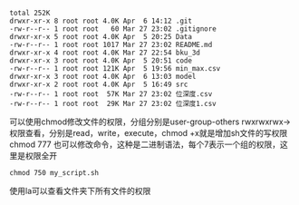 ```shell
total 252K
drwxr-xr-x 8 root root 4.0K Apr  6 14:12 .git
-rw-r--r-- 1 root root   60 Mar 27 23:02 .gitignore
drwxr-xr-x 5 root root 4.0K Apr  5 20:25 Data
-rw-r--r-- 1 root root 1017 Mar 27 23:02 README.md
drwxr-xr-x 4 root root 4.0K Mar 27 22:54 bku_3d
drwxr-xr-x 3 root root 4.0K Apr  5 20:51 code
-rw-r--r-- 1 root root 121K Apr  5 19:56 min_max.csv
drwxr-xr-x 3 root root 4.0K Apr  6 13:03 model
drwxr-xr-x 2 root root 4.0K Apr  5 16:49 src
-rw-r--r-- 1 root root  57K Mar 27 23:02 位深度.csv
-rw-r--r-- 1 root root  29K Mar 27 23:02 位深度1.csv
```
可以使用chmod修改文件的权限，分组分别是user-group-others
rwxrwxrwx->权限查看，分别是read，write，execute，chmod +x就是增加sh文件的写权限
chmod 777 也可以修改命令，这种是二进制语法，每个7表示一个组的权限，这里是权限全开
```shell
chmod 750 my_script.sh
```
使用la可以查看文件夹下所有文件的权限

